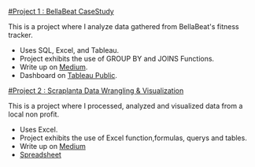

[#Project 1 : BellaBeat CaseStudy](https://medium.com/@little.fredrick46/bellabeat-smart-device-fitness-tracker-analysis-3bec7f7c061e)

This is a project where I analyze data gathered from BellaBeat's fitness tracker.

* Uses SQL, Excel, and Tableau.
* Project exhibits the use of GROUP BY and JOINS Functions.
* Write up on [Medium](https://medium.com/@little.fredrick46/bellabeat-smart-device-fitness-tracker-analysis-3bec7f7c061e).
* Dashboard on [Tableau Public](https://public.tableau.com/app/profile/fredrick.little/viz/BellaBeatCaseStudy_16838515114790/Dashboard1).

[#Project 2 : Scraplanta Data Wrangling & Visualization](https://medium.com/@little.fredrick46/scraplanta-data-wrangling-visualization-f6e02133c6d9)

This is a project where I processed, analyzed and visualized data from a local non profit.

* Uses Excel.
* Project exhibits the use of Excel function,formulas, querys and tables.
* Write up on [Medium](https://medium.com/@little.fredrick46/scraplanta-data-wrangling-visualization-f6e02133c6d9)
* [Spreadsheet](https://github.com/FredrickLittle/Freds_Portfolio/blob/main/Scraplanta%20Data%20Wrangling%20and%20Visulaization.xlsx)

